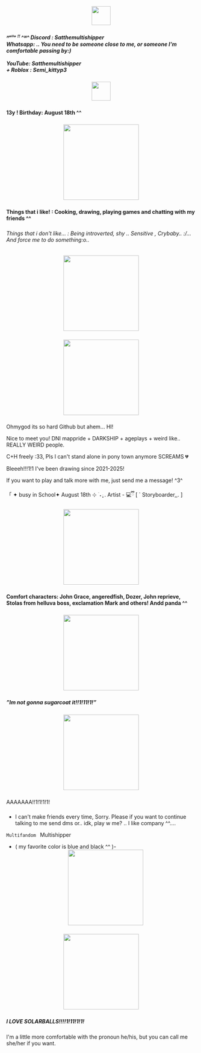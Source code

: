 <div align="center">
  <img height="50" src="https://gifcity.carrd.co/assets/images/gallery44/e9ecabff.gif?v=e3c0bc0f"  />
</div>

###

<h5 align="left">ᴴᵃˡˡᵒ ꜝꜝ ^ᵂ^ Discord : Satthemultishipper <br>Whatsapp: .. You need to be someone close to me, or someone I'm comfortable passing by:)<br><br>YouTube: Satthemultishipper <br>+ Roblox : Semi_kittyp3</h5>

###

<div align="center">
  <img height="50" src="https://gifcity.carrd.co/assets/images/gallery38/1b6a809b.gif?v=e3c0bc0f"  />
</div>

###


<h4 align="left">13y ! Birthday: August 18th ^^</h4>

###

<div align="center">
  <img height="200" src="https://gifcity.carrd.co/assets/images/gallery294/e791ba55.gif?v=e3c0bc0f"  />
</div>

###


<h4 align="left">Things that i like! : Cooking, drawing, playing games and chatting with my friends ^^</h4>

###

<h6 align="left">Things that i don't like... : Being introverted, shy .. Sensitive , Crybaby.. :/... And force me to do something:o..</h6>

###

<div align="center">
  <img height="200" src="https://gifcity.carrd.co/assets/images/gallery13/929b4d7e.gif?v=e3c0bc0f"  />
</div>

###

<div align="center">
  <img height="200" src="https://gifcity.carrd.co/assets/images/gallery13/9f8fdde1.gif?v=e3c0bc0f"  />
</div>

###
Ohmygod its so hard Github but ahem... HI!



Nice to meet you! DNI mappride + DARKSHIP + ageplays + weird like.. REALLY WEIRD people.

C+H freely :33, Pls I can't stand alone in pony town anymore SCREAMS 💔

Bleeeh!!!1!1 I've been drawing since 2021-2025!

If you want to play and talk more with me, just send me a message! ^3^

「 ✦  busy in School✦ 
  August 18th ⊹ ࣪ ˖
ּ ֶָ֢. Artist -   💻ྀི
[ ` Storyboarder,,. ]

<div align="center">
  <img height="200" src="https://gifcity.carrd.co/assets/images/gallery49/ca5a5dc0.gif?v=e3c0bc0f"  />
</div>

###

<h4 align="left">Comfort characters: John Grace, angeredfish, Dozer, John reprieve, Stolas from helluva boss, exclamation Mark and others! Andd panda ^^</h4>

###

<div align="center">
  <img height="200" src="https://gifcity.carrd.co/assets/images/gallery261/f462bf56.gif?v=e3c0bc0f"  />
</div>

###

<h5 align="left">”Im not gonna sugarcoat it!!1!11!1!”</h5>

###

<div align="center">
  <img height="200" src="https://gifcity.carrd.co/assets/images/gallery85/55529aa2.png?v=e3c0bc0f"  />
</div>

###

<p align="left">AAAAAAA!!1!1!1!1!</p>

###

- I can't make friends every time, Sorry. Please if you want to continue talking to me send dms or.. idk, play w me? .. I like company ^^....


` Multifandom 
` Multishipper 
- ( my favorite color is blue and black ^^ )- <div align="center">
  <img height="200" src="https://gifcity.carrd.co/assets/images/gallery84/7cd04743.gif?v=e3c0bc0f"  />
</div>

###

<div align="center">
  <img height="200" src="https://gifcity.carrd.co/assets/images/gallery81/9aa47f49.gif?v=e3c0bc0f"  />
</div>

###

<h5 align="left">I LOVE SOLARBALLS!!!!1!11!1!1!</h5>

###

I'm a little more comfortable with the pronoun he/his, but you can call me she/her if you want.


